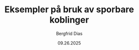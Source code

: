 ﻿---
uid: help-en-tracked-links-examples
title: Eksempler på bruk av sporbare koblinger
author: Bergfrid Dias
date: 09.26.2025
language: en
redirect_url: https://docs.superoffice.com/en/marketing/tracked-links/learn/index.html#ex
---